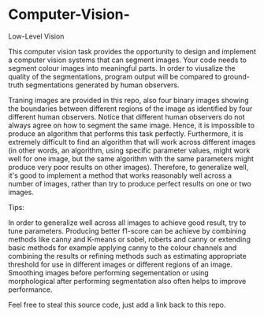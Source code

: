 # Computer-Vision-
Low-Level Vision


This computer vision task provides the opportunity to design and implement a computer vision systems that can segment images. Your code needs to segment colour images into meaningful parts. In order to viusalize the quality of the segmentations, program output will be compared to ground-truth segmentations generated by human observers.

Traning images are provided in this repo, also four binary images showing the boundaries between different regions of the image as identified by four different human observers. Notice that different human observers do not always agree on how to segment the same image. Hence, it is impossible to produce an algorithm that performs this task perfectly. Furthermore, it is extremely difficult to find an algorithm that will work across different images (in other words, an algorithm, using specific parameter values, might work well for one image, but the same algorithm with the same parameters might produce very poor results on other images). Therefore, to generalize well, it's good to implement a method that works reasonably well across a number of images, rather than try to produce perfect results on one or two images.

Tips:

In order to generalize well across all images to achieve good result, try to tune parameters. Producing better f1-score can be achieve by combining methods like canny and K-means or sobel, roberts and canny or extending basic methods for example applying canny to the colour channels and combining the results or refining methods such as estimating appropriate threshold for use in different images or different regions of an image. Smoothing images before performing segementation or using morphological after performing segmentation also often helps to improve performance.
 
Feel free to steal this source code, just add a link back to this repo.

